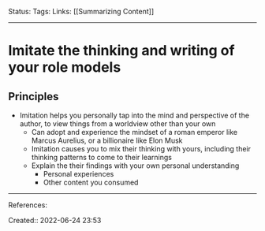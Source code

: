 Status:
Tags: 
Links: [[Summarizing Content]]
___

# Imitate the thinking and writing of your role models
## Principles
- Imitation helps you personally tap into the mind and perspective of the author, to view things from a worldview other than your own
	- Can adopt and experience the mindset of a roman emperor like Marcus Aurelius, or a billionaire like Elon Musk
	- Imitation causes you to mix their thinking with yours, including their thinking patterns to come to their learnings
	- Explain the their findings with your own personal understanding
		- Personal experiences
		- Other content you consumed
___
References:

Created:: 2022-06-24 23:53
